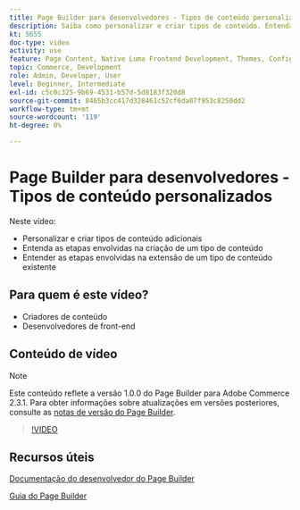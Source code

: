 ```yaml
---
title: Page Builder para desenvolvedores - Tipos de conteúdo personalizados
description: Saiba como personalizar e criar tipos de conteúdo. Entenda as etapas envolvidas na criação de um tipo de conteúdo​. Entenda as etapas envolvidas na extensão de um tipo de conteúdo existente.
kt: 5655
doc-type: video
activity: use
feature: Page Content, Native Luma Frontend Development, Themes, Configuration
topic: Commerce, Development
role: Admin, Developer, User
level: Beginner, Intermediate
exl-id: c5c0c325-9b69-4531-b57d-5d8183f320d8
source-git-commit: 8465b3cc417d328461c52cf6da07f953c8250dd2
workflow-type: tm+mt
source-wordcount: '119'
ht-degree: 0%

---
```


# Page Builder para desenvolvedores - Tipos de conteúdo personalizados

Neste vídeo:

- Personalizar e criar tipos de conteúdo adicionais
- Entenda as etapas envolvidas na criação de um tipo de conteúdo&#x200B;
- Entender as etapas envolvidas na extensão de um tipo de conteúdo existente

## Para quem é este vídeo?

- Criadores de conteúdo
- Desenvolvedores de front-end

## Conteúdo de vídeo

>[!NOTE]
>
>Este conteúdo reflete a versão 1.0.0 do Page Builder para Adobe Commerce 2.3.1. Para obter informações sobre atualizações em versões posteriores, consulte as [notas de versão do Page Builder](https://experienceleague.adobe.com/docs/commerce-admin/page-builder/release-notes.html).

>[!VIDEO](https://video.tv.adobe.com/v/35714?quality=12&learn=on)

## Recursos úteis

[Documentação do desenvolvedor do Page Builder](https://developer.adobe.com/commerce/frontend-core/page-builder/)

[Guia do Page Builder](https://experienceleague.adobe.com/docs/commerce-admin/page-builder/introduction.html)

